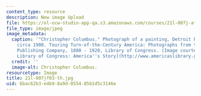 ```yaml
---
content_type: resource
description: New image Upload
file: https://ol-ocw-studio-app-qa.s3.amazonaws.com/courses/21l-007j-after-columbus-fall-2003/6bac62b3e4b98a9d055485b1d5c3146e_21l-007jf03-th.jpg
file_type: image/jpeg
image_metadata:
  caption: '"Christopher Columbus." Photograph of a painting, Detroit Publishing Company
    circa 1908. Touring Turn-of-the-Century America: Photographs from the Detroit
    Publishing Company, 1880 - 1920, Library of Congress. (Image courtesy of the [U.S.
    Library of Congress: America''s Story](http://www.americaslibrary.gov/).)'
  credit: ''
  image-alt: Christopher Columbus.
resourcetype: Image
title: 21l-007jf03-th.jpg
uid: 6bac62b3-e4b9-8a9d-0554-85b1d5c3146e
---
```

